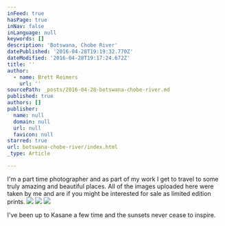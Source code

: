 ```yaml
---
inFeed: true
hasPage: true
inNav: false
inLanguage: null
keywords: []
description: 'Botswana, Chobe River'
datePublished: '2016-04-28T19:19:32.770Z'
dateModified: '2016-04-28T19:17:24.672Z'
title: ''
author:
  - name: Brett Reimers
    url: ''
sourcePath: _posts/2016-04-28-botswana-chobe-river.md
published: true
authors: []
publisher:
  name: null
  domain: null
  url: null
  favicon: null
starred: true
url: botswana-chobe-river/index.html
_type: Article

---
```

I'm a part time photographer and as part of my work I get to travel to some truly amazing and beautiful places. All of the images uploaded here were taken by me and are if you might be interested for sale as limited edition prints.
![](https://the-grid-user-content.s3-us-west-2.amazonaws.com/110d4b9e-3afd-4130-aa94-cd7e3a2767b4.jpg)
![](https://s3-us-west-2.amazonaws.com/the-grid-img/p/f38a124d0fa05261b767b71bfb621a8cb98563f1.jpg)
![](https://the-grid-user-content.s3-us-west-2.amazonaws.com/9fa0ec18-5542-43a3-a75c-67da30d822fb.jpg)

I've been up to Kasane a few time and the sunsets never cease to inspire.